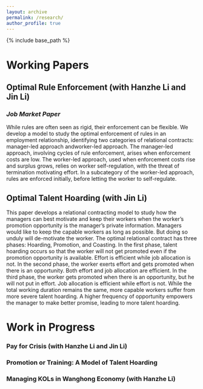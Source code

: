 ```yaml
---
layout: archive
permalink: /research/
author_profile: true
---
```


{% include base_path %}

# Working Papers

## Optimal Rule Enforcement (with Hanzhe Li and Jin Li)
### *Job Market Paper*
While rules are often seen as rigid, their enforcement can be flexible. We develop a model to study the optimal enforcement of rules in an employment relationship, identifying two categories of relational contracts: manager-led approach andworker-led approach. The manager-led approach, involving cycles of rule enforcement, arises when enforcement costs are low. The worker-led approach, used when enforcement costs rise and surplus grows, relies on worker self-regulation, with the threat of termination motivating effort. In a subcategory of the worker-led approach, rules are enforced initially, before letting the worker to self-regulate.

## Optimal Talent Hoarding (with Jin Li)
This paper develops a relational contracting model to study how the managers can best motivate and keep their workers when the worker’s promotion opportunity is the manager’s private information. Managers would like to keep the capable workers as long as possible. But doing so unduly will de-motivate the worker. The optimal relational contract has three phases: Hoarding, Promotion, and Coasting. In the first phase, talent hoarding occurs so that the worker will not get promoted even if the promotion opportunity is available. Effort is efficient while job allocation is not. In the second phase, the worker exerts effort and gets promoted when there is an opportunity. Both effort and job allocation are efficient. In the third phase, the worker gets promoted when there is an opportunity, but he will not put in effort. Job allocation is efficient while effort is not. While the total working duration remains the same, more capable workers suffer from more severe talent hoarding. A higher frequency of opportunity empowers the manager to make better promise, leading to more talent hoarding.


# Work in Progress
### Pay for Crisis (with Hanzhe Li and Jin Li)
### Promotion or Training: A Model of Talent Hoarding
### Managing KOLs in Wanghong Economy (with Hanzhe Li)
